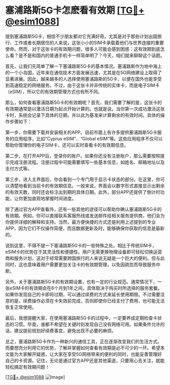 # 塞浦路斯5G卡怎麽看有效期 [[TG💪+ @esim1088](https://t.me/s/esim1088)]

提到塞浦路斯5G卡，相信不少朋友都对它充满好奇。尤其是对于那些计划出国旅行、工作或者长期居住的人来说，这张小小的SIM卡承载着他们与世界连接的重要使命。然而，对于这张卡的有效期问题，很多人可能会感到困惑：这有效期到底怎么看？是不是和国内的普通手机卡一样简单明了？今天，咱们就来聊聊这个话题。

首先，让我们先简单了解一下塞浦路斯5G卡的基本情况。塞浦路斯作为地中海上的一个小岛国，近年来在通信技术方面发展迅速，尤其是在5G网络建设上取得了显著进展。因此，越来越多的人选择使用塞浦路斯的5G卡，以便在国外也能享受到高速稳定的网络服务。不过，由于这张卡并非传统的实体卡，而是电子SIM卡（eSIM），所以它的有效期管理方式也有所不同。

那么，如何查看塞浦路斯5G卡的有效期呢？首先，我们需要了解的是，这张卡的有效期通常是以激活日期为起点开始计算的。也就是说，当你第一次成功激活这张卡时，系统会记录下具体的日期，并以此为基准来计算剩余的有效时间。具体的操作步骤如下：

第一步，你需要下载并安装相关的APP。目前市面上有许多提供塞浦路斯5G卡服务的应用程序，比如“Cyprus eSIM”、“Global eSIM”等。这些应用程序不仅可以帮助你管理你的电子SIM卡，还可以实时查看卡的有效期信息。

第二步，在打开APP后，登录你的账户。如果你还没有注册账户，那么需要按照提示完成注册流程。注册过程中可能需要填写一些基本信息，如姓名、邮箱地址以及支付方式等。

第三步，进入主界面后，你会看到一个专门用于显示卡状态的部分。在这里，你可以清楚地看到当前卡的有效期信息。一般来说，界面会以数字形式直接显示出剩余的有效天数，同时还会标注出到期的具体日期。此外，部分APP还提供了倒计时功能，让你更加直观地掌握时间进度。

除了通过官方APP查看外，还有一些其他的途径可以帮助你确认塞浦路斯5G卡的有效期。例如，你可以直接联系客服热线或发送邮件给相关服务提供商，他们会为你提供详细的解释和支持。当然，最方便快捷的方式还是利用上述提到的专业APP，因为它们不仅操作简便，而且数据更新及时，能够确保你获取的信息是最新的。

说到这里，不得不提一下塞浦路斯5G卡的一些特殊之处。相比于传统SIM卡，eSIM卡的优势在于其灵活性和便捷性。用户无需更换物理设备即可轻松切换运营商和服务计划，这对于经常需要跨国旅行的人来说无疑是一个巨大的便利。但与此同时，这也意味着用户需要更加关注卡的有效期管理，以免因疏忽而导致服务中断。

另外，关于塞浦路斯5G卡的有效期设置，也有一定的行业规范。通常情况下，一张eSIM卡的有效期会在6个月到1年之间，具体取决于购买时所选择的服务套餐。如果你发现自己的卡即将过期，可以通过续费的方式来延长使用期限。不过需要注意的是，续费操作必须在卡失效前完成，否则即使你已经支付了费用，也可能无法恢复正常使用。

最后，我想提醒大家，在使用塞浦路斯5G卡的过程中，一定要养成定期检查卡状态的习惯。毕竟，谁都不希望在关键时刻发现自己没有网络可用。如果条件允许的话，建议提前规划好续费事宜，避免出现不必要的麻烦。

总之，塞浦路斯5G卡作为一种新兴的通信工具，正在逐渐改变我们的生活方式。而要想充分利用它的优势，了解并掌握如何查看有效期是必不可少的一环。希望本文能为大家解开疑惑，让大家在享受5G网络带来的便利的同时，也能妥善管理好自己的卡资源。记住，无论是通过官方APP还是其他渠道，只要用心去关注，就能轻松搞定有效期问题！

[[TG💪+ @esim1088](https://t.me/s/esim1088) ![Image](https://i.postimg.cc/4NQfJmqS/Snipaste-2025-05-13-00-14-12.png)]